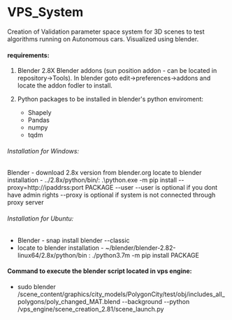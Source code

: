 # VPS_System
Creation of Validation parameter space system for 3D scenes to test algorithms running on Autonomous cars. Visualized using blender.


#### requirements:
 1. Blender 2.8X
    Blender addons (sun position addon - can be located in repository->Tools). In blender goto edit->preferences->addons and locate the addon fodler to install. 
    
 1. Python packages to be installed in blender's python enviroment: 
    * Shapely
    * Pandas
    * numpy
    * tqdm

###### Installation for Windows:
    
Blender - download 2.8x version from blender.org
    locate to blender installation - ../2.8x/python/bin/: .\python.exe -m pip install --proxy=http://ipaddrss:port PACKAGE --user
    --user is optional if you dont have admin rights
    --proxy is optional if system is not connected through proxy server
        
        
###### Installation for Ubuntu:

* Blender - snap install blender --classic
* locate to blender installation - ~/blender/blender-2.82-linux64/2.8x/python/bin : ./python3.7m -m pip install PACKAGE
    
    
#### Command to execute the blender script located in vps engine:
* sudo blender /scene_content/graphics/city_models/PolygonCity/test/obj/includes_all_polygons/poly_changed_MAT.blend --background --python /vps_engine/scene_creation_2.81/scene_launch.py
    
